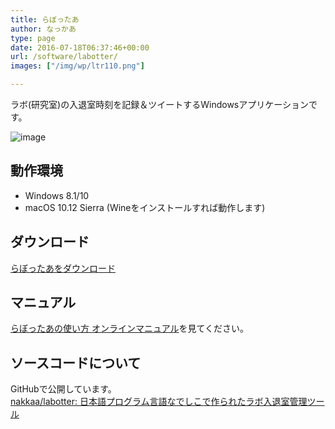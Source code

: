 ```yaml
---
title: らぼったあ
author: なっかあ
type: page
date: 2016-07-18T06:37:46+00:00
url: /software/labotter/
images: ["/img/wp/ltr110.png"]

---
```

ラボ(研究室)の入退室時刻を記録＆ツイートするWindowsアプリケーションです。

![image](/img/wp/ltr110.png)

## 動作環境

* Windows 8.1/10
* macOS 10.12 Sierra (Wineをインストールすれば動作します)

## ダウンロード

[らぼったあをダウンロード](/file/ltr/ltr113.zip)

## マニュアル

[らぼったあの使い方 オンラインマニュアル](/software/labotter/man/)を見てください。  

## ソースコードについて

GitHubで公開しています。  
[nakkaa/labotter: 日本語プログラム言語なでしこで作られたラボ入退室管理ツール](https://github.com/nakkaa/labotter)